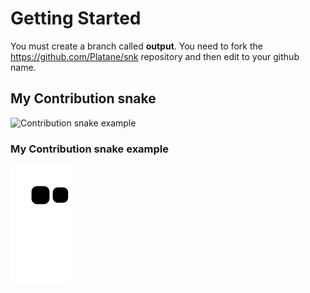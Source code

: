 # Getting Started
You must create a branch called **output**.
You need to fork the https://github.com/Platane/snk repository and then edit <USERNAME> to your github name.

 
## My Contribution snake
![Contribution snake example](https://github.com/<USERNAME>/<USERNAME>/blob/output/github-contribution-grid-snake.svg)
### My Contribution snake example
![Contribution snake example](https://github.com/InvalidLenni/InvalidLenni/blob/output/github-contribution-grid-snake.svg)
